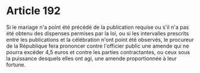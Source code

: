 # Article 192

Si le mariage n'a point été précédé de la publication requise ou s'il n'a pas été obtenu des dispenses permises par la loi, ou si les intervalles prescrits entre les publications et la célébration n'ont point été observés, le procureur de la République fera prononcer contre l'officier public une amende qui ne pourra excéder 4,5 euros et contre les parties contractantes, ou ceux sous la puissance desquels elles ont agi, une amende proportionnée à leur fortune.
